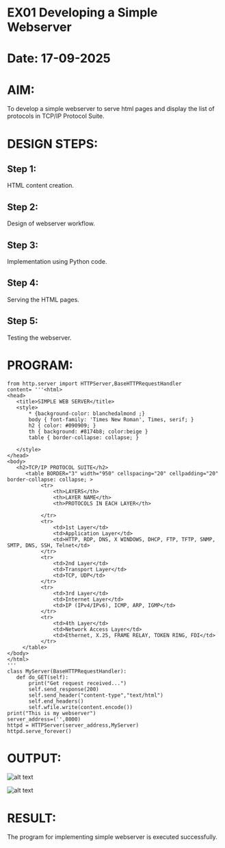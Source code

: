 # EX01 Developing a Simple Webserver

# Date: 17-09-2025
# AIM:
To develop a simple webserver to serve html pages and display the list of protocols in TCP/IP Protocol Suite.

# DESIGN STEPS:
## Step 1:
HTML content creation.

## Step 2:
Design of webserver workflow.

## Step 3:
Implementation using Python code.

## Step 4:
Serving the HTML pages.

## Step 5:
Testing the webserver.

# PROGRAM:
 ```
from http.server import HTTPServer,BaseHTTPRequestHandler
content= '''<html>
<head>
    <title>SIMPLE WEB SERVER</title>
    <style>
        * {background-color: blanchedalmond ;}
        body { font-family: 'Times New Roman', Times, serif; }
        h2 { color: #090909; }
        th { background: #8174b8; color:beige }  
        table { border-collapse: collapse; }
      
    </style>
</head>
<body>
    <h2>TCP/IP PROTOCOL SUITE</h2>
       <table BORDER="3" width="950" cellspacing="20" cellpadding="20" border-collapse: collapse; >
            <tr>
                <th>LAYERS</th>
                <th>LAYER NAME</th>
                <th>PROTOCOLS IN EACH LAYER</th>
                
            </tr>
            <tr>
                <td>1st Layer</td>
                <td>Application Layer</td>
                <td>HTTP, RDP, DNS, X WINDOWS, DHCP, FTP, TFTP, SNMP, SMTP, DNS, SSH, Telnet</td>
            </tr>
            <tr>
                <td>2nd Layer</td>
                <td>Transport Layer</td>
                <td>TCP, UDP</td>
            </tr>
            <tr>
                <td>3rd Layer</td>
                <td>Internet Layer</td>
                <td>IP (IPv4/IPv6), ICMP, ARP, IGMP</td>
            </tr>
            <tr>
                <td>4th Layer</td>
                <td>Network Access Layer</td>
                <td>Ethernet, X.25, FRAME RELAY, TOKEN RING, FDI</td>
            </tr>
      </table>
</body>
</html>
 '''
class MyServer(BaseHTTPRequestHandler):
    def do_GET(self):
        print("Get request received...")
        self.send_response(200)
        self.send_header("content-type","text/html")
        self.end_headers()
        self.wfile.write(content.encode())
print("This is my webserver")
server_address=('',8000)
httpd = HTTPServer(server_address,MyServer)
httpd.serve_forever()
```


# OUTPUT:



![alt text](<../Screenshot (3).png>)

![alt text](<../Screenshot (4).png>)


# RESULT:
The program for implementing simple webserver is executed successfully.
